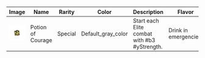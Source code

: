 | Image | Name | Rarity | Color | Description | Flavor |
| ----- | ---- | ------ | ----- | ----------- | ------ |
| ![](relics/thethorton-CouragePotion.png) | Potion of Courage | Special | Default_gray_color | Start each Elite combat with #b3 #yStrength. | Drink in emergencies. |
